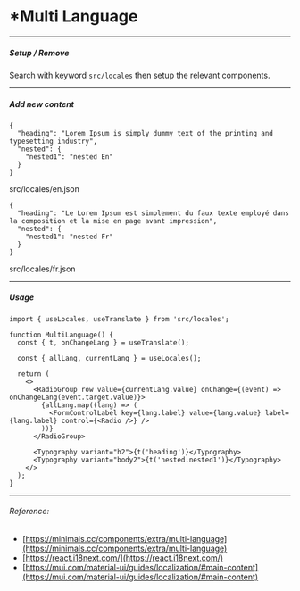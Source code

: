 *Multi Language
==============

* * *

##### [](#setup--remove)Setup / Remove

Search with keyword `src/locales` then setup the relevant components.

* * *

##### [](#add-new-content)Add new content

    {
      "heading": "Lorem Ipsum is simply dummy text of the printing and typesetting industry",
      "nested": {
        "nested1": "nested En"
      }
    }

src/locales/en.json

  

    {
      "heading": "Le Lorem Ipsum est simplement du faux texte employé dans la composition et la mise en page avant impression",
      "nested": {
        "nested1": "nested Fr"
      }
    }

src/locales/fr.json

* * *

##### [](#usage)Usage

    import { useLocales, useTranslate } from 'src/locales';
     
    function MultiLanguage() {
      const { t, onChangeLang } = useTranslate();
     
      const { allLang, currentLang } = useLocales();
     
      return (
        <>
          <RadioGroup row value={currentLang.value} onChange={(event) => onChangeLang(event.target.value)}>
            {allLang.map((lang) => (
              <FormControlLabel key={lang.label} value={lang.value} label={lang.label} control={<Radio />} />
            ))}
          </RadioGroup>
     
          <Typography variant="h2">{t('heading')}</Typography>
          <Typography variant="body2">{t('nested.nested1')}</Typography>
        </>
      );
    }

* * *

###### [](#reference)Reference:

*   [https://minimals.cc/components/extra/multi-language](https://minimals.cc/components/extra/multi-language)
*   [https://react.i18next.com/](https://react.i18next.com/)
*   [https://mui.com/material-ui/guides/localization/#main-content](https://mui.com/material-ui/guides/localization/#main-content)

